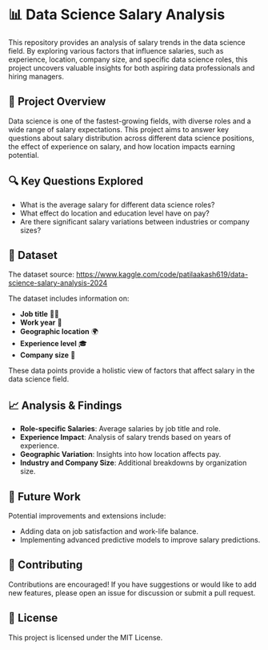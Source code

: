 # 📊 Data Science Salary Analysis

This repository provides an analysis of salary trends in the data science field. By exploring various factors that influence salaries, such as experience, location, company size, and specific data science roles, this project uncovers valuable insights for both aspiring data professionals and hiring managers.

## 📝 Project Overview
Data science is one of the fastest-growing fields, with diverse roles and a wide range of salary expectations. This project aims to answer key questions about salary distribution across different data science positions, the effect of experience on salary, and how location impacts earning potential.

## 🔍 Key Questions Explored
- What is the average salary for different data science roles?
- What effect do location and education level have on pay?
- Are there significant salary variations between industries or company sizes?

## 📂 Dataset
The dataset source: https://www.kaggle.com/code/patilaakash619/data-science-salary-analysis-2024

The dataset includes information on:
- **Job title** 🧑‍💻
- **Work year** 📅
- **Geographic location** 🌍
- **Experience level** 🎓
- **Company size** 📏

These data points provide a holistic view of factors that affect salary in the data science field.

## 📈 Analysis & Findings
- **Role-specific Salaries**: Average salaries by job title and role.
- **Experience Impact**: Analysis of salary trends based on years of experience.
- **Geographic Variation**: Insights into how location affects pay.
- **Industry and Company Size**: Additional breakdowns by organization size.

## 🔮 Future Work
Potential improvements and extensions include:
- Adding data on job satisfaction and work-life balance.
- Implementing advanced predictive models to improve salary predictions.

## 🤝 Contributing
Contributions are encouraged! If you have suggestions or would like to add new features, please open an issue for discussion or submit a pull request.

## 📜 License
This project is licensed under the MIT License.
